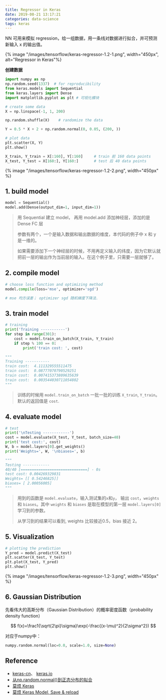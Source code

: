 ```yaml
---
title: Regressor in Keras
date: 2019-08-21 13:17:21
categories: data-science
tags: keras
---
```


NN 可用来模拟 regression，给一组数据，用一条线对数据进行拟合，并可预测新输入 x 的输出值。

<!-- more -->

{% image "/images/tensorflow/keras-regressor-1.2-1.png", width="450px", alt="Regressor in Keras"%}

**创建数据**

```python
import numpy as np
np.random.seed(1337)  # for reproducibility
from keras.models import Sequential
from keras.layers import Dense
import matplotlib.pyplot as plt # 可视化模块

# create some data
X = np.linspace(-1, 1, 200)

np.random.shuffle(X)    # randomize the data

Y = 0.5 * X + 2 + np.random.normal(0, 0.05, (200, ))
```


```python
# plot data
plt.scatter(X, Y)
plt.show()

X_train, Y_train = X[:160], Y[:160]     # train 前 160 data points
X_test, Y_test = X[160:], Y[160:]       # test 后 40 data points
```

{% image "/images/tensorflow/keras-regressor-1.2-2.png", width="450px" %}

## 1. build model


```python
model = Sequential()
model.add(Dense(output_dim=1, input_dim=1))
```
      
> 用 Sequential 建立 model， 再用 model.add 添加神经层，添加的是 Dense FC 层
>
> 参数有两个，一个是输入数据和输出数据的维度，本代码的例子中 x 和 y 是一维的。
>
> 如果需要添加下一个神经层的时候，不用再定义输入的纬度，因为它默认就把前一层的输出作为当前层的输入。在这个例子里，只需要一层就够了。

## 2. compile model

```python
# choose loss function and optimizing method
model.compile(loss='mse', optimizer='sgd')

# mse 均方误差； optimizer sgd 随机梯度下降法.
```

## 3. train model


```python
# training
print('Training -----------')
for step in range(301):
    cost = model.train_on_batch(X_train, Y_train)
    if step % 100 == 0:
        print('train cost: ', cost)

"""
Training -----------
train cost:  4.111329555511475
train cost:  0.08777070790529251
train cost:  0.007415373809635639
train cost:  0.003544030711054802
"""
```

> 训练的时候用 `model.train_on_batch` 一批一批的训练 `X_train`, `Y_train`。默认的返回值是 `cost`.

## 4. evaluate model


```python
# test
print('\nTesting ------------')
cost = model.evaluate(X_test, Y_test, batch_size=40)
print('test cost:', cost)
W, b = model.layers[0].get_weights()
print('Weights=', W, '\nbiases=', b)

"""
Testing ------------
40/40 [==============================] - 0s
test cost: 0.004269329831
Weights= [[ 0.54246825]] 
biases= [ 2.00056005]
"""
```

> 用到的函数是 `model.evaluate`，输入测试集的`x`和`y`， 输出 `cost`，`weights` 和 `biases`。其中 `weights` 和 `biases` 是取在模型的第一层 `model.layers[0]` 学习到的参数。
> 
> 从学习到的结果可以看到, weights 比较接近0.5，bias 接近 2。

## 5. Visualization


```python
# plotting the prediction
Y_pred = model.predict(X_test)
plt.scatter(X_test, Y_test)
plt.plot(X_test, Y_pred)
plt.show()

```

{% image "/images/tensorflow/keras-regressor-1.2-3.png", width="450px" %}

## 6. Gaussian Distribution

先看伟大的高斯分布（Gaussian Distribution）的概率密度函数（probability density function）

$$
f(x)=\frac1{\sqrt{2\pi}\sigma}\exp(-\frac{(x-\mu)^2}{2\sigma^2})
$$

对应于numpy中：

```python
numpy.random.normal(loc=0.0, scale=1.0, size=None)
```

## Reference

- [keras-cn][1]、 [keras.io][2]
- [从np.random.normal()到正态分布的拟合][3]
- [莫烦 Keras][4]
- [莫烦 Keras Model, Save & reload][5]

[1]: https://keras-cn.readthedocs.io/en/latest/backend/
[2]: https://keras.io/
[3]: https://blog.csdn.net/lanchunhui/article/details/50163669
[4]: https://morvanzhou.github.io/tutorials/machine-learning/keras/
[5]: https://morvanzhou.github.io/tutorials/machine-learning/keras/3-1-save/
[6]: https://www.cnblogs.com/vipyoumay/p/ner-chinese-keras.html